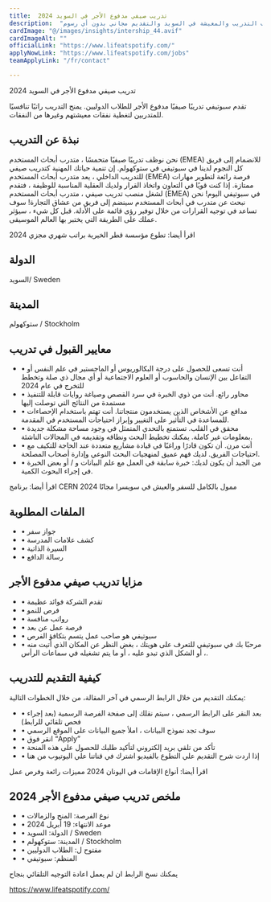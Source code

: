 ```yaml
---
title:  تدريب صيفي مدفوع الأجر في السويد 2024 
description:  "فرصة ذهبية للحصول علي تدريب صيفي مدفوع الأجر في السويد وممول بالكامل لكافة مصاريف التدريب والمعيشة في السويد والتقديم مجاني بدون أي رسوم." 
cardImage: "@/images/insights/intership_44.avif" 
cardImageAlt: "" 
officialLink: "https://www.lifeatspotify.com/" 
applyNowLink: "https://www.lifeatspotify.com/jobs" 
teamApplyLink: "/fr/contact"

---
```


تدريب صيفي مدفوع الأجر في السويد 2024

تقدم سبوتيفي تدريبًا صيفيًا مدفوع الأجر للطلاب الدوليين. يمنح التدريب راتبًا تنافسيًا للمتدربين لتغطية نفقات معيشتهم وغيرها من النفقات.

## نبذة عن التدريب

نحن نوظف تدريبًا صيفيًا متحمسًا ، متدرب أبحاث المستخدم (EMEA) للانضمام إلى فريق كل النجوم لدينا في سبوتيفي في ستوكهولم. إن تنمية حياتك المهنية كتدريب صيفي للتدريب الداخلي ، يعد متدرب أبحاث المستخدم (EMEA) فرصة رائعة لتطوير مهارات ممتازة. إذا كنت قويًا في التعاون واتخاذ القرار ولديك العقلية المناسبة للوظيفة ، فتقدم لشغل منصب تدريب صيفي ، متدرب أبحاث المستخدم (EMEA) في سبوتيفي اليوم! نحن نبحث عن متدرب في أبحاث المستخدم سينضم إلى فريق من عشاق التجارة! سوف تساعد في توجيه القرارات من خلال توفير رؤى قائمة على الأدلة. قبل كل شيء ، سيؤثر عملك على الطريقة التي يختبر بها العالم الموسيقى.

اقرأ أيضا: تطوع مؤسسة قطر الخيرية براتب شهري مجزي 2024

## الدولة

السويد/ Sweden

## المدينة

ستوكهولم / Stockholm

## معايير القبول في تدريب

- • أنت تسعى للحصول على درجة البكالوريوس أو الماجستير في علم النفس أو التفاعل بين الإنسان والحاسوب أو العلوم الاجتماعية أو أي مجال ذي صلة وتخطط للتخرج في عام 2024
- • محاور رائع. أنت من ذوي الخبرة في سرد القصص وصياغة روايات قابلة للتنفيذ مستمدة من النتائج التي توصلت إليها
- • مدافع عن الأشخاص الذين يستخدمون منتجاتنا. أنت تهتم باستخدام الإحصاءات للمساعدة في التأثير على التغيير وإبراز احتياجات المستخدم في المقدمة.
- • محقق في القلب. تستمتع بالتحدي المتمثل في وجود مساحة مشكلة جديدة بمعلومات غير كاملة. يمكنك تخطيط البحث ونطاقه وتقديمه في المجالات الناشئة.
- • أنت مرن. أن تكون قادرًا وراغبًا في قيادة مشاريع متعددة عند الحاجة للتكيف مع احتياجات الفريق. لديك فهم عميق لمنهجيات البحث النوعي وإدارة أصحاب المصلحة.
- • من الجيد أن يكون لديك: خبرة سابقة في العمل مع علم البيانات و / أو بعض الخبرة في إجراء البحوث الكمية.

اقرأ أيضا: برنامج CERN ممول بالكامل للسفر والعيش في سويسرا مجانًا 2024

## الملفات المطلوبة

- • جواز سفر
- • كشف علامات المدرسة
- • السيرة الذاتية
- • رسالة الدافع

## مزايا تدريب صيفي مدفوع الأجر

- • تقدم الشركة فوائد عظيمة
- • فرص للنمو
- • رواتب منافسة
- • فرصة عمل عن بعد
- • سبوتيفي هو صاحب عمل يتسم بتكافؤ الفرص
- • مرحبًا بك في سبوتيفي للتعرف على هويتك ، بغض النظر عن المكان الذي أتيت منه ، أو الشكل الذي تبدو عليه ، أو ما يتم تشغيله في سماعات الرأس.

## كيفية التقديم للتدريب

يمكنك التقديم من خلال الرابط الرسمي في آخر المقالة، من خلال الخطوات التالية:

- • بعد النقر على الرابط الرسمي ، سيتم نقلك إلى صفحة الفرصة الرسمية (بعد إجراء فحص تلقائي للرابط)
- • سوف تجد نموذج البيانات ، املأ جميع البيانات على الموقع الرسمي
- • انقر فوق “Apply”
- • تأكد من تلقي بريد إلكتروني لتأكيد طلبك للحصول على هذه المنحة
- • إذا اردت شرح التقديم علي التطوع بالفيديو اشترك في قناتنا علي اليوتيوب من هنا

اقرأ أيضا: أنواع الإقامات في اليونان 2024 مميزات رائعة وفرص عمل

## ملخص تدريب صيفي مدفوع الأجر 2024

- • نوع الفرصة: المنح والزمالات
- • موعد الانتهاء: 19 أبريل 2024
- • الدولة: السويد / Sweden
- • المدينة: ستوكهولم / Stockholm
- • مفتوح ل: الطلاب الدوليين
- • المنظم: سبوتيفي

يمكنك نسخ الرابط ان لم يعمل اعادة التوجيه التلقائي بنجاح

https://www.lifeatspotify.com/

